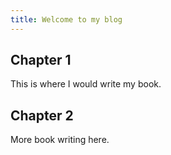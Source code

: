 ```yaml
---
title: Welcome to my blog
---
```


## Chapter 1
This is where I would write my book.

## Chapter 2
More book writing here.
